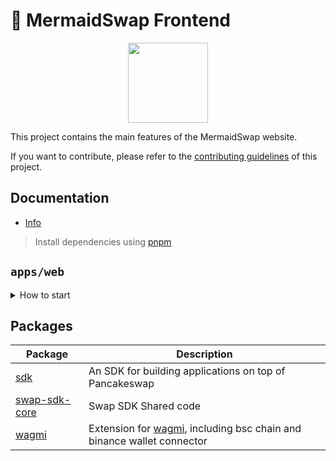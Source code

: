 # 🍦 MermaidSwap Frontend

<p align="center">
  <a href="https://icecreamswap.com">
      <img src="https://mermaidswapxyz.com/logo.png" height="128">
  </a>
</p>

This project contains the main features of the MermaidSwap website.

If you want to contribute, please refer to the [contributing guidelines](./CONTRIBUTING.md) of this project.

## Documentation

- [Info](doc/Info.md)

> Install dependencies using [pnpm](https://pnpm.io)

## `apps/web`

<details>
<summary>
How to start
</summary>

```sh
pnpm i
```

start the development server

```sh
pnpm dev
```

build with production mode

```sh
pnpm build

# start the application after build
pnpm start
```

</details>

## Packages

| Package                                  | Description                                                                                                 |
| ---------------------------------------- | ----------------------------------------------------------------------------------------------------------- |
| [sdk](/packages/swap-sdk)                | An SDK for building applications on top of Pancakeswap                                                      |
| [swap-sdk-core](/packages/swap-sdk-core) | Swap SDK Shared code                                                                                        |
| [wagmi](/packages/wagmi)                 | Extension for [wagmi](https://github.com/wagmi-dev/wagmi), including bsc chain and binance wallet connector |
